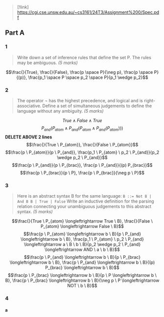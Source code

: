 > [!link] https://cgi.cse.unsw.edu.au/~cs3161/24T3/Assignment%200/Spec.pdf

## Part A
### 1
> Write down a set of inference rules that define the set P. The rules may be ambiguous. *(5 marks)*

$$\frac{}{True}, \frac{}{False}, \frac{p \space P}{\neg p}, \frac{p \space P}{(p)}, \frac{p_1 \space P \space p_2 \space P}{p_1 \wedge p_2}$$
### 2
> The operator ¬ has the highest precedence, and logical and is right-associative. Define a set of simultaneous judgements to define the language without any ambiguity. *(5 marks)*

$$True \wedge False \wedge True$$
$$P_{and}(P_{atom} \wedge P_{and}(P_{atom} \wedge P_{and}(P_{atom})))$$**DELETE ABOVE 2 lines**
$$\frac{}{True \ P_{atom}}, \frac{}{False \ P_{atom}}$$
$$\frac{p \ P_{atom}}{p \ P_{and}}, \frac{p_1 \ P_{atom} \ p_2 \ P_{and}}{p_2 \wedge p_2 \ P_{and}}$$
$$\frac{p \ P_{and}}{p \ P_{brac}}, \frac{p \ P_{and}}{(p) P_{brac}}$$
$$\frac{p \ P_{brac}}{p \ P}, \frac{p \ P_{brac}}{\neg p \ P}$$

### 3
> Here is an abstract syntax B for the same language: `B ::= Not B | And B B | True | False` Write an inductive definition for the parsing relation connecting your unambiguous judgements to this abstract syntax. *(5 marks)*

$$\frac{}{True \ P_{atom} \longleftrightarrow True \ B}, \frac{}{False \ P_{atom} \longleftrightarrow False \ B}$$
$$\frac{p \ P_{atom} \longleftrightarrow b \ B}{p \ P_{and} \longleftrightarrow b \ B}, \frac{p_1 \ P_{atom} \ p_2 \ P_{and} \longleftrightarrow a \ B \ b \ B}{p_2 \wedge p_2 \ P_{and} \longleftrightarrow AND \ a \ b \ B}$$
$$\frac{p \ P_{and} \longleftrightarrow b \ B}{p \ P_{brac} \longleftrightarrow b \ B}, \frac{p \ P_{and} \longleftrightarrow b \ B}{(p) P_{brac} \longleftrightarrow b \ B}$$
$$\frac{p \ P_{brac} \longleftrightarrow b \ B}{p \ P \longleftrightarrow b \ B}, \frac{p \ P_{brac} \longleftrightarrow b \ B}{\neg p \ P \longleftrightarrow NOT \ b \ B}$$
### 4
#### a


